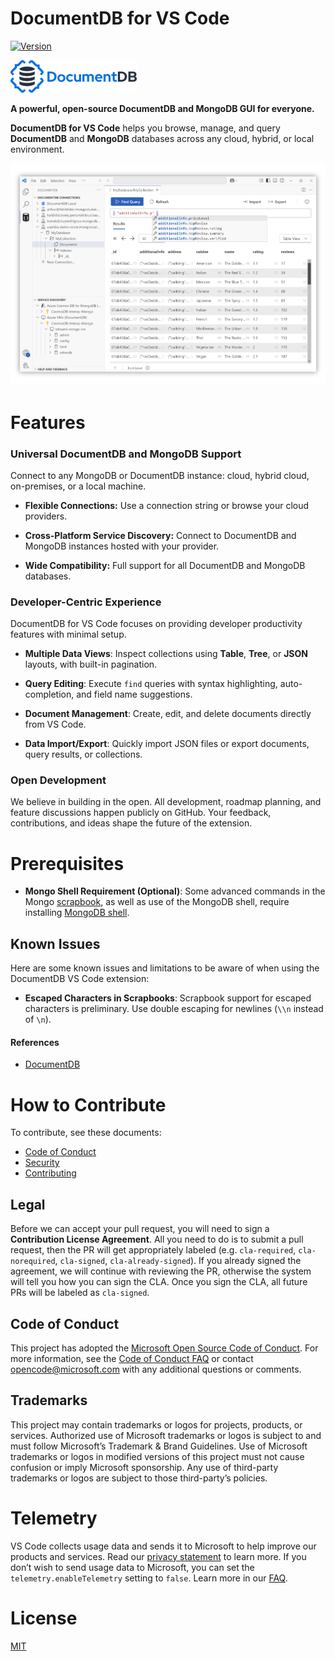 # DocumentDB for VS Code

<!-- region exclude-from-marketplace -->

[![Version](https://img.shields.io/visual-studio-marketplace/v/ms-azuretools.vscode-documentdb.svg)](https://marketplace.visualstudio.com/items?itemName=ms-azuretools.vscode-documentdb)

<img src="resources/readme/documentdb-logo.png" alt="DocumentDB Logo" style="width:40%; min-width:180px; max-width:320px; height:auto;" />
<!-- endregion exclude-from-marketplace -->

**A powerful, open-source DocumentDB and MongoDB GUI for everyone.**

**DocumentDB for VS Code** helps you browse, manage, and query **DocumentDB** and **MongoDB** databases across any cloud, hybrid, or local environment.

![DocumentDB with a Collection View and auto-completion](resources/readme/vscode-documentdb-vcore.png)

# Features

### Universal DocumentDB and MongoDB Support

Connect to any MongoDB or DocumentDB instance: cloud, hybrid cloud, on-premises, or a local machine.

- **Flexible Connections:** Use a connection string or browse your cloud providers.

- **Cross-Platform Service Discovery:** Connect to DocumentDB and MongoDB instances hosted with your provider.

- **Wide Compatibility:** Full support for all DocumentDB and MongoDB databases.

### Developer-Centric Experience

DocumentDB for VS Code focuses on providing developer productivity features with minimal setup.

- **Multiple Data Views**: Inspect collections using **Table**, **Tree**, or **JSON** layouts, with built-in pagination.

- **Query Editing**: Execute `find` queries with syntax highlighting, auto-completion, and field name suggestions.

- **Document Management**: Create, edit, and delete documents directly from VS Code.

- **Data Import/Export**: Quickly import JSON files or export documents, query results, or collections.

### Open Development

We believe in building in the open. All development, roadmap planning, and feature discussions happen publicly on GitHub.
Your feedback, contributions, and ideas shape the future of the extension.

# Prerequisites

- **Mongo Shell Requirement (Optional)**: Some advanced commands in the Mongo [scrapbook](#mongo-scrapbooks), as well as use of the MongoDB shell, require installing [MongoDB shell](https://docs.mongodb.com/manual/installation/).

## Known Issues

Here are some known issues and limitations to be aware of when using the DocumentDB VS Code extension:

- **Escaped Characters in Scrapbooks**: Scrapbook support for escaped characters is preliminary. Use double escaping for newlines (`\\n` instead of `\n`).

<!-- region exclude-from-marketplace -->

#### References

- [DocumentDB](https://github.com/microsoft/documentdb)

# How to Contribute

To contribute, see these documents:

- [Code of Conduct](./CODE_OF_CONDUCT.md)
- [Security](./SECURITY.md)
- [Contributing](./CONTRIBUTING.md)

## Legal

Before we can accept your pull request, you will need to sign a **Contribution License Agreement**. All you need to do is to submit a pull request, then the PR will get appropriately labeled (e.g. `cla-required`, `cla-norequired`, `cla-signed`, `cla-already-signed`). If you already signed the agreement, we will continue with reviewing the PR, otherwise the system will tell you how you can sign the CLA. Once you sign the CLA, all future PRs will be labeled as `cla-signed`.

## Code of Conduct

This project has adopted the [Microsoft Open Source Code of Conduct](https://opensource.microsoft.com/codeofconduct/). For more information, see the [Code of Conduct FAQ](https://opensource.microsoft.com/codeofconduct/faq/) or contact [opencode@microsoft.com](mailto:opencode@microsoft.com) with any additional questions or comments.

## Trademarks

This project may contain trademarks or logos for projects, products, or services. Authorized use of Microsoft trademarks or logos is subject to and must follow Microsoft’s Trademark & Brand Guidelines. Use of Microsoft trademarks or logos in modified versions of this project must not cause confusion or imply Microsoft sponsorship. Any use of third-party trademarks or logos are subject to those third-party’s policies.

<!-- endregion exclude-from-marketplace -->

# Telemetry

VS Code collects usage data and sends it to Microsoft to help improve our products and services. Read our [privacy statement](https://go.microsoft.com/fwlink/?LinkID=528096&clcid=0x409) to learn more. If you don’t wish to send usage data to Microsoft, you can set the `telemetry.enableTelemetry` setting to `false`. Learn more in our [FAQ](https://code.visualstudio.com/docs/supporting/faq#_how-to-disable-telemetry-reporting).

# License

[MIT](LICENSE.md)
